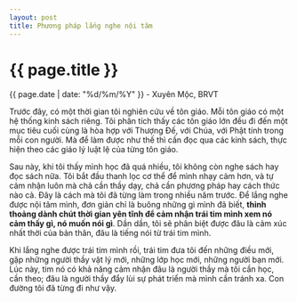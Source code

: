 ```yaml
---
layout: post
title: Phương pháp lắng nghe nội tâm
---
```


{{ page.title }}
================
<p class="meta">{{ page.date | date: "%d/%m/%Y" }} - Xuyên Mộc, BRVT</p>

Trước đây, có một thời gian tôi nghiên cứu về tôn giáo. Mỗi tôn giáo có một hệ thống kinh sách riêng. Tôi phân tích thấy các tôn giáo lớn đều đi đến một mục tiêu cuối cùng là hòa hợp với Thượng Đế, với Chúa, với Phật tính trong mỗi con người. Mà để làm được như thế thì cần đọc qua các kinh sách, thực hiện theo các giáo lý luật lệ của từng tôn giáo. 

Sau này, khi tôi thấy mình học đã quá nhiều, tôi không còn nghe sách hay đọc sách nữa. Tôi bắt đầu thanh lọc cơ thể để mình nhạy cảm hơn, và tự cảm nhận luôn mà chả cần thầy dạy, chả cần phương pháp hay cách thức nào cả. Đây là cách mà tôi đã từng làm trong nhiều năm trước. Để lắng nghe được nội tâm mình, đơn giản chỉ là buông những gì mình đã biết, **thỉnh thoảng dành chút thời gian yên tĩnh để cảm nhận trái tim mình xem nó cảm thấy gì, nó muốn nói gì**. Dần dần, tôi sẽ phân biệt được đâu là cảm xúc nhất thời của bản thân, đâu là tiếng nói từ trái tim mình. 

Khi lắng nghe được trái tim mình rồi, trái tim đưa tôi đến những điều mới, gặp những người thầy vật lý mới, những lớp học mới, những người bạn mới. Lúc này, tim nó có khả năng cảm nhận đâu là người thầy mà tôi cần học, cần theo; đâu là người thầy đẩy lùi sự phát triển mà mình cần tránh xa. Con đường tôi đã từng đi như vậy. 
